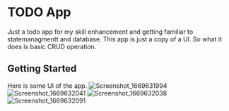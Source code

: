 # TODO App

Just a todo app for my skill enhancement and getting familiar to statemanagmentt and database. 
This app is just a copy of a UI. So what it does is basic CRUD operation.

## Getting Started



Here is some UI of the app.
![Screenshot_1669631994](https://user-images.githubusercontent.com/77602217/204257883-064c8374-1c3d-43c3-a5b1-9fecf20bd1f8.png)
![Screenshot_1669632041](https://user-images.githubusercontent.com/77602217/204257895-9e80752d-a434-4cb4-aad6-6d2ed150ba68.png)
![Screenshot_1669632038](https://user-images.githubusercontent.com/77602217/204257910-c7cedcd0-c1c8-4643-8725-46b7e587bc07.png)
![Screenshot_1669632091](https://user-images.githubusercontent.com/77602217/204257920-92e8a080-5724-49a6-8cc0-f24510bc9a65.png)

